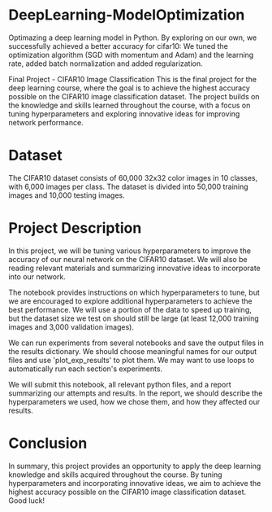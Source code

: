 # DeepLearning-ModelOptimization
 Optimazing a deep learning model in Python.
 By exploring on our own, we successfully achieved a better accuracy for cifar10:
 We tuned the optimization algorithm (SGD with momentum and Adam) and the learning rate,
 added batch normalization and added regularization.

Final Project - CIFAR10 Image Classification
This is the final project for the deep learning course, where the goal is to achieve the highest accuracy possible on the CIFAR10 image classification dataset. The project builds on the knowledge and skills learned throughout the course, with a focus on tuning hyperparameters and exploring innovative ideas for improving network performance.

# Dataset
The CIFAR10 dataset consists of 60,000 32x32 color images in 10 classes, with 6,000 images per class. The dataset is divided into 50,000 training images and 10,000 testing images.

# Project Description
 In this project, we will be tuning various hyperparameters to improve the accuracy of our neural network on the CIFAR10 dataset. We will also be reading relevant   materials and summarizing innovative ideas to incorporate into our network.

 The notebook provides instructions on which hyperparameters to tune, but we are encouraged to explore additional hyperparameters to achieve the best performance. We will use a portion of the data to speed up training, but the dataset size we test on should still be large (at least 12,000 training images and 3,000 validation images).

 We can run experiments from several notebooks and save the output files in the results dictionary. We should choose meaningful names for our output files and use 'plot_exp_results' to plot them. We may want to use loops to automatically run each section's experiments.

 We will submit this notebook, all relevant python files, and a report summarizing our attempts and results. In the report, we should describe the hyperparameters we used, how we chose them, and how they affected our results.

# Conclusion
In summary, this project provides an opportunity to apply the deep learning knowledge and skills acquired throughout the course. By tuning hyperparameters and incorporating innovative ideas, we aim to achieve the highest accuracy possible on the CIFAR10 image classification dataset. Good luck!
